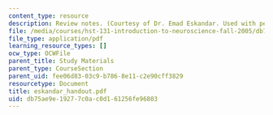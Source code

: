 ```yaml
---
content_type: resource
description: Review notes. (Courtesy of Dr. Emad Eskandar. Used with permission.)
file: /media/courses/hst-131-introduction-to-neuroscience-fall-2005/db75ae9e19277c0ac0d161256fe96803_eskandar_handout.pdf
file_type: application/pdf
learning_resource_types: []
ocw_type: OCWFile
parent_title: Study Materials
parent_type: CourseSection
parent_uid: fee06d83-03c9-b786-8e11-c2e90cff3829
resourcetype: Document
title: eskandar_handout.pdf
uid: db75ae9e-1927-7c0a-c0d1-61256fe96803
---
```

